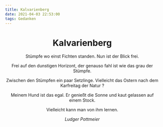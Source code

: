 ```yaml
---
title: Kalvarienberg
date: 2021-04-03 22:53:00
tags: Gedanken
---
```

<center>

# Kalvarienberg

Stümpfe wo einst Fichten standen. 
Nun ist der Blick frei.

Frei auf den dunstigen Horizont, der genauso fahl ist wie das grau der Stümpfe.

Zwischen den Stümpfen ein paar Setzlinge.
Vielleicht das Ostern nach dem Karfreitag der Natur ? 

Meinem Hund ist das egal.
Er genießt die Sonne und kaut gelassen auf einem Stock. 

Vielleicht kann man von ihm lernen.

_Ludger Pottmeier_

</center>

